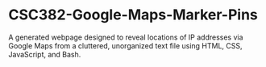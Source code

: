 # CSC382-Google-Maps-Marker-Pins
 A generated webpage designed to reveal locations of IP addresses via Google Maps from a cluttered, unorganized text file using HTML, CSS, JavaScript, and Bash.
